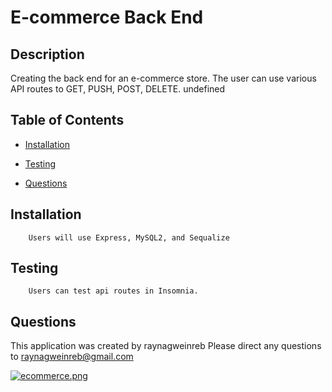 # E-commerce Back End
## Description
Creating the back end for an e-commerce store. The user can use various API routes to GET, PUSH, POST, DELETE.
undefined
## Table of Contents
* [Installation](#installation)




* [Testing](#Testing)
* [Questions](#questions)
    
## Installation
        Users will use Express, MySQL2, and Sequalize 




    


## Testing
        Users can test api routes in Insomnia.
## Questions
This application was created by raynagweinreb
Please direct any questions to raynagweinreb@gmail.com

[![ecommerce.png](https://i.postimg.cc/MGZ7tr2H/ecommerce.png)](https://postimg.cc/LJ7g8DsF)